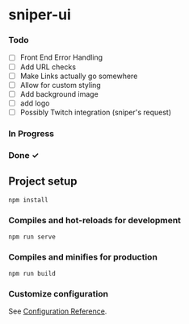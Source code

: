 # sniper-ui

### Todo

- [ ] Front End Error Handling 
- [ ] Add URL checks
- [ ] Make Links actually go somewhere
- [ ] Allow for custom styling
- [ ] Add background image
- [ ] add logo
- [ ] Possibly Twitch integration (sniper's request)

### In Progress



### Done ✓



## Project setup
```
npm install
```

### Compiles and hot-reloads for development
```
npm run serve
```

### Compiles and minifies for production
```
npm run build
```

### Customize configuration
See [Configuration Reference](https://cli.vuejs.org/config/).
